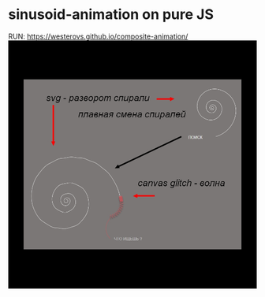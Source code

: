 # sinusoid-animation on pure JS
RUN: 
https://westerovs.github.io/composite-animation/
<img src="./cover.jpg">

